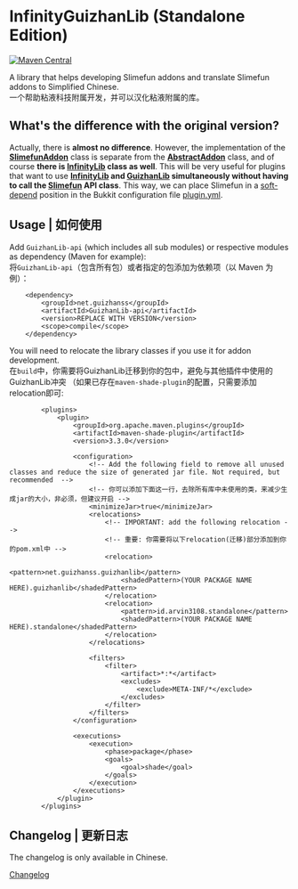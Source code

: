 # InfinityGuizhanLib (Standalone Edition)

[![Maven Central](https://img.shields.io/maven-central/v/net.guizhanss/GuizhanLib.svg?label=Maven%20Central)](https://search.maven.org/search?q=g:%22net.guizhanss%22%20AND%20a:%22GuizhanLib%22)

A library that helps developing Slimefun addons and translate Slimefun addons to Simplified Chinese.  
一个帮助粘液科技附属开发，并可以汉化粘液附属的库。

## What's the difference with the original version?

Actually, there is <b>almost no difference</b>. However, the implementation of the <b>[SlimefunAddon](https://github.com/Slimefun/Slimefun4/blob/master/src/main/java/io/github/thebusybiscuit/slimefun4/api/SlimefunAddon.java)</b> class is separate from
the <b>[AbstractAddon](https://github.com/ARVIN3108/InfinityGuizhanLib-Standalone/blob/master/GuizhanLib-slimefun/src/main/java/net/guizhanss/guizhanlib/slimefun/addon/AbstractAddon.java)</b> class, and of course <b>there is [InfinityLib](https://github.com/Mooy1/InfinityLib) class as well</b>. This will be very useful for plugins that want to use <b>[InfinityLib](https://github.com/Mooy1/InfinityLib) and [GuizhanLib](https://github.com/ybw0014/GuizhanLib) simultaneously without having to call the [Slimefun](https://github.com/Slimefun/Slimefun4) API class</b>. This way, we can place Slimefun in a [soft-depend](https://docs.papermc.io/paper/dev/plugin-yml#softdepend) position in the Bukkit configuration file [plugin.yml](https://docs.papermc.io/paper/dev/plugin-yml).

## Usage | 如何使用

Add `GuizhanLib-api` (which includes all sub modules) or respective modules as dependency (Maven for example):  
将`GuizhanLib-api`（包含所有包）或者指定的包添加为依赖项（以 Maven 为例）：

```
    <dependency>
        <groupId>net.guizhanss</groupId>
        <artifactId>GuizhanLib-api</artifactId>
        <version>REPLACE WITH VERSION</version>
        <scope>compile</scope>
    </dependency>
```

You will need to relocate the library classes if you use it for addon development.  
在`build`中，你需要将GuizhanLib迁移到你的包中，避免与其他插件中使用的GuizhanLib冲突
（如果已存在`maven-shade-plugin`的配置，只需要添加relocation即可:

```
        <plugins>
            <plugin>
                <groupId>org.apache.maven.plugins</groupId>
                <artifactId>maven-shade-plugin</artifactId>
                <version>3.3.0</version>

                <configuration>
                    <!-- Add the following field to remove all unused classes and reduce the size of generated jar file. Not required, but recommended  -->
                    <!-- 你可以添加下面这一行，去除所有库中未使用的类，来减少生成jar的大小，非必须，但建议开启 -->
                    <minimizeJar>true</minimizeJar>
                    <relocations>
                        <!-- IMPORTANT: add the following relocation -->
                        <!-- 重要: 你需要将以下relocation(迁移)部分添加到你的pom.xml中 -->
                        <relocation>
                            <pattern>net.guizhanss.guizhanlib</pattern>
                            <shadedPattern>(YOUR PACKAGE NAME HERE).guizhanlib</shadedPattern>
                        </relocation>
                        <relocation>
                            <pattern>id.arvin3108.standalone</pattern>
                            <shadedPattern>(YOUR PACKAGE NAME HERE).standalone</shadedPattern>
                        </relocation>
                    </relocations>

                    <filters>
                        <filter>
                            <artifact>*:*</artifact>
                            <excludes>
                                <exclude>META-INF/*</exclude>
                            </excludes>
                        </filter>
                    </filters>
                </configuration>

                <executions>
                    <execution>
                        <phase>package</phase>
                        <goals>
                            <goal>shade</goal>
                        </goals>
                    </execution>
                </executions>
            </plugin>
        </plugins>
```

## Changelog | 更新日志

The changelog is only available in Chinese.

[Changelog](/CHANGELOG.md)
